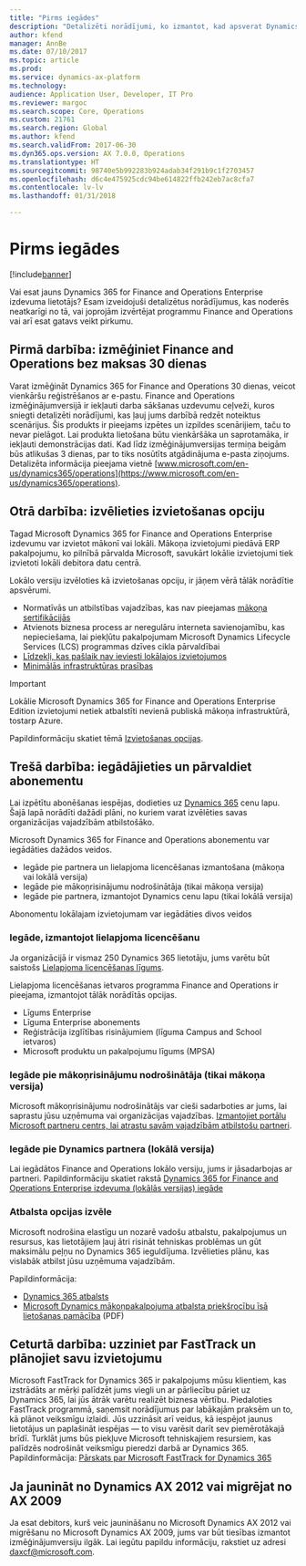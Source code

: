 ```yaml
---
title: "Pirms iegādes"
description: "Detalizēti norādījumi, ko izmantot, kad apsverat Dynamics 365 for Finance and Operations Enterprise izdevuma iegādi."
author: kfend
manager: AnnBe
ms.date: 07/10/2017
ms.topic: article
ms.prod: 
ms.service: dynamics-ax-platform
ms.technology: 
audience: Application User, Developer, IT Pro
ms.reviewer: margoc
ms.search.scope: Core, Operations
ms.custom: 21761
ms.search.region: Global
ms.author: kfend
ms.search.validFrom: 2017-06-30
ms.dyn365.ops.version: AX 7.0.0, Operations
ms.translationtype: HT
ms.sourcegitcommit: 98740e5b992283b924adab34f291b9c1f2703457
ms.openlocfilehash: d6c4e475925cdc94be614822ffb242eb7ac8cfa7
ms.contentlocale: lv-lv
ms.lasthandoff: 01/31/2018

---
```


# <a name="before-you-buy"></a>Pirms iegādes 

[!include[banner](../includes/banner.md)]

Vai esat jauns Dynamics 365 for Finance and Operations Enterprise izdevuma lietotājs? Esam izveidojuši detalizētus norādījumus, kas noderēs neatkarīgi no tā, vai joprojām izvērtējat programmu Finance and Operations vai arī esat gatavs veikt pirkumu.

## <a name="step-one--try-out-finance-and-operations-free-for-30-days"></a>Pirmā darbība: izmēģiniet Finance and Operations bez maksas 30 dienas
Varat izmēģināt Dynamics 365 for Finance and Operations 30 dienas, veicot vienkāršu reģistrēšanos ar e-pastu. Finance and Operations izmēģinājumversijā ir iekļauti darba sākšanas uzdevumu ceļveži, kuros sniegti detalizēti norādījumi, kas ļauj jums darbībā redzēt noteiktus scenārijus. Šis produkts ir pieejams izpētes un izpildes scenārijiem, taču to nevar pielāgot. Lai produkta lietošana būtu vienkāršāka un saprotamāka, ir iekļauti demonstrācijas dati. Kad līdz izmēģinājumversijas termiņa beigām būs atlikušas 3 dienas, par to tiks nosūtīts atgādinājuma e-pasta ziņojums. Detalizēta informācija pieejama vietnē [www.microsoft.com/en-us/dynamics365/operations](https://www.microsoft.com/en-us/dynamics365/operations).

## <a name="step-two-choose-a-deployment-option"></a>Otrā darbība: izvēlieties izvietošanas opciju
Tagad Microsoft Dynamics 365 for Finance and Operations Enterprise izdevumu var izvietot mākonī vai lokāli. Mākoņa izvietojumi piedāvā ERP pakalpojumu, ko pilnībā pārvalda Microsoft, savukārt lokālie izvietojumi tiek izvietoti lokāli debitora datu centrā.

Lokālo versiju izvēloties kā izvietošanas opciju, ir jāņem vērā tālāk norādītie apsvērumi.
- Normatīvās un atbilstības vajadzības, kas nav pieejamas [mākoņa sertifikācijās](https://explore.dynamics.com/operations/microsoft-dynamics-365-for-operations-certification-priorities)
- Atvienots biznesa process ar neregulāru interneta savienojamību, kas nepieciešama, lai piekļūtu pakalpojumam Microsoft Dynamics Lifecycle Services (LCS) programmas dzīves cikla pārvaldībai
- [Līdzekļi, kas pašlaik nav ieviesti lokālajos izvietojumos](features-not-implemented-on-prem.md)
- [Minimālās infrastruktūras prasības](system-requirements-on-prem.md#minimum-infrastructure-requirements)

> [!IMPORTANT]
> Lokālie Microsoft Dynamics 365 for Finance and Operations Enterprise Edition izvietojumi netiek atbalstīti nevienā publiskā mākoņa infrastruktūrā, tostarp Azure. 

Papildinformāciju skatiet tēmā [Izvietošanas opcijas](../../dev-itpro/deployment/choose-deployment-type.md).

## <a name="step-three-buy-and-manage-a-subscription"></a>Trešā darbība: iegādājieties un pārvaldiet abonementu
Lai izpētītu abonēšanas iespējas, dodieties uz [Dynamics 365](https://www.microsoft.com/en-us/dynamics365/pricing) cenu lapu. Šajā lapā norādīti dažādi plāni, no kuriem varat izvēlēties savas organizācijas vajadzībām atbilstošāko.

Microsoft Dynamics 365 for Finance and Operations abonementu var iegādāties dažādos veidos.
- Iegāde pie partnera un lielapjoma licencēšanas izmantošana (mākoņa vai lokālā versija)
- Iegāde pie mākoņrisinājumu nodrošinātāja (tikai mākoņa versija)
- Iegāde pie partnera, izmantojot Dynamics cenu lapu (tikai lokālā versija)

Abonomentu lokālajam izvietojumam var iegādāties divos veidos

### <a name="buy-through-volume-licensing"></a>Iegāde, izmantojot lielapjoma licencēšanu
Ja organizācijā ir vismaz 250 Dynamics 365 lietotāju, jums varētu būt saistošs [Lielapjoma licencēšanas līgums](https://www.microsoft.com/en-us/licensing/how-to-buy/how-to-buy.aspx). 

Lielapjoma licencēšanas ietvaros programma Finance and Operations ir pieejama, izmantojot tālāk norādītās opcijas.
- Līgums Enterprise
- Līguma Enterprise abonements
- Reģistrācija izglītības risinājumiem (līguma Campus and School ietvaros)
- Microsoft produktu un pakalpojumu līgums (MPSA)

### <a name="buy-through-a-cloud-solution-provider-cloud-only"></a>Iegāde pie mākoņrisinājumu nodrošinātāja (tikai mākoņa versija)
Microsoft mākoņrisinājumu nodrošinātājs var cieši sadarboties ar jums, lai saprastu jūsu uzņēmuma vai organizācijas vajadzības. [Izmantojiet portālu Microsoft partneru centrs, lai atrastu savām vajadzībām atbilstošu partneri](https://partnercenter.microsoft.com/en-us/partner/home). 

### <a name="buy-through-a-dynamics-partner-on-premises"></a>Iegāde pie Dynamics partnera (lokālā versija)
Lai iegādātos Finance and Operations lokālo versiju, jums ir jāsadarbojas ar partneri. Papildinformāciju skatiet rakstā [Dynamics 365 for Finance and Operations Enterprise izdevuma (lokālās versijas) iegāde](purchase-on-premises.md)

### <a name="choose-your-support-option"></a>Atbalsta opcijas izvēle
Microsoft nodrošina elastīgu un nozarē vadošu atbalstu, pakalpojumus un resursus, kas lietotājiem ļauj ātri risināt tehniskas problēmas un gūt maksimālu peļņu no Dynamics 365 ieguldījuma. Izvēlieties plānu, kas vislabāk atbilst jūsu uzņēmuma vajadzībām. 

Papildinformācija: 
- [Dynamics 365 atbalsts](https://www.microsoft.com/en-us/dynamics365/support)
- [Microsoft Dynamics mākoņpakalpojuma atbalsta priekšrocību īsā lietošanas pamācība](http://go.microsoft.com/fwlink/?LinkId=530335) (PDF)

## <a name="step-four-learn-about-fasttrack-and-plan-your-deployment"></a>Ceturtā darbība: uzziniet par FastTrack un plānojiet savu izvietojumu
Microsoft FastTrack for Dynamics 365 ir pakalpojums mūsu klientiem, kas izstrādāts ar mērķi palīdzēt jums viegli un ar pārliecību pāriet uz Dynamics 365, lai jūs ātrāk varētu realizēt biznesa vērtību. Piedaloties FastTrack programmā, saņemsit norādījumus par labākajām praksēm un to, kā plānot veiksmīgu izlaidi. Jūs uzzināsit arī veidus, kā iespējot jaunus lietotājus un paplašināt iespējas — to visu varēsit darīt sev piemērotākajā brīdī. Turklāt jums būs piekļuve Microsoft tehniskajiem resursiem, kas palīdzēs nodrošināt veiksmīgu pieredzi darbā ar Dynamics 365. Papildinformācija: [Pārskats par Microsoft FastTrack for Dynamics 365](fasttrack-dynamics-365-overview.md) 

## <a name="if-you-are-upgrading-from-dynamics-ax-2012-or-migrating-from-ax-2009"></a>Ja jaunināt no Dynamics AX 2012 vai migrējat no AX 2009
Ja esat debitors, kurš veic jaunināšanu no Microsoft Dynamics AX 2012 vai migrēšanu no Microsoft Dynamics AX 2009, jums var būt tiesības izmantot izmēģinājumversiju ilgāk. Lai iegūtu papildu informāciju, rakstiet uz adresi <daxcf@microsoft.com>. 


